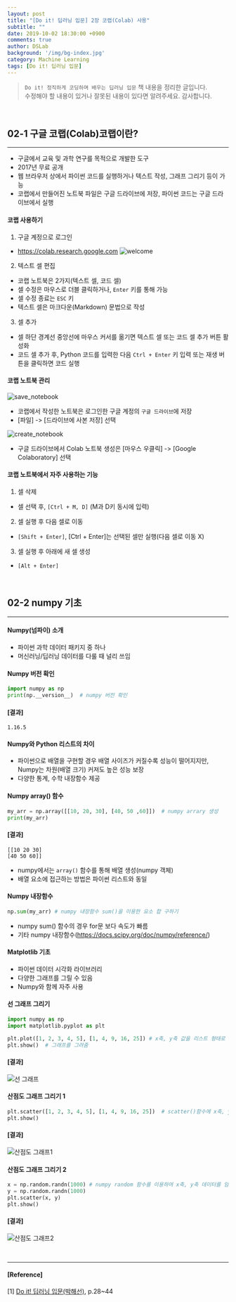 ```yaml
---
layout: post
title: "[Do it! 딥러닝 입문] 2장 코랩(Colab) 사용"
subtitle: ""
date: 2019-10-02 18:30:00 +0900
comments: true
author: DSLab
background: '/img/bg-index.jpg'
category: Machine Learning
tags: [Do it! 딥러닝 입문]
---
```

> `Do it! 정직하게 코딩하며 배우는 딥러닝 입문` 책 내용을 정리한 글입니다.<br>
> 수정해야 할 내용이 있거나 잘못된 내용이 있다면 알려주세요. 감사합니다.

<br>

## 02-1 구글 코랩(Colab)코랩이란?

---

 - 구글에서 교육 및 과학 연구를 목적으로 개발한 도구  
 - 2017년 무료 공개  
 - 웹 브라우저 상에서 파이썬 코드를 실행하거나 텍스트 작성, 그래프 그리기 등이 가능  
 - 코랩에서 만들어진 노트북 파일은 구글 드라이브에 저장, 파이썬 코드는 구글 드라이브에서 실행


#### 코랩 사용하기

1. 구글 계정으로 로그인

  - https://colab.research.google.com
  ![welcome](../img/ch2/welcome_colab.png)

2. 텍스트 셀 편집

  - 코랩 노트북은 2가지(텍스트 셀, 코드 셀)
  - 셀 수정은 마우스로 더블 클릭하거나, `Enter` 키를 통해 가능
  - 셀 수정 종료는 `ESC` 키
  - 텍스트 셀은 마크다운(Markdown) 문법으로 작성

3. 셀 추가
  - 셀 하단 경계선 중앙선에 마우스 커서를 옮기면 텍스트 셀 또는 코드 셀 추가 버튼 활성화
  - 코드 셀 추가 후, Python 코드를 입력한 다음 `Ctrl + Enter` 키 입력 또는 재생 버튼을 클릭하면 코드 실행


#### 코랩 노트북 관리

![save_notebook](../img/ch2/save_notebook.png)
  - 코랩에서 작성한 노트북은 로그인한 구글 계정의 `구글 드라이브`에 저장
  - [파일] -> [드라이브에 사본 저장] 선택

![create_notebook](../img/ch2/create_notebook.png)
  - 구글 드라이브에서 Colab 노트북 생성은 [마우스 우클릭] -> [Google Colaboratory] 선택



#### 코랩 노트북에서 자주 사용하는 기능

1. 셀 삭제
  - 셀 선택 후, `[Ctrl + M, D]` (M과 D키 동시에 입력)
2. 셀 실행 후 다음 셀로 이동
  - `[Shift + Enter]`, [Ctrl + Enter]는 선택된 셀만 실행(다음 셀로 이동 X)
3. 셀 실행 후 아래에 새 셀 생성
  - `[Alt + Enter]`

<br>

## 02-2 numpy 기초

---

#### Numpy(넘파이) 소개

  - 파이썬 과학 데이터 패키지 중 하나
  - 머신러닝/딥러닝 데이터를 다룰 때 널리 쓰임

#### Numpy 버전 확인
```python
import numpy as np
print(np.__version__)  # numpy 버전 확인
```

#### [결과]
```
1.16.5
```

#### Numpy와 Python 리스트의 차이

  - 파이썬으로 배열을 구현할 경우 배열 사이즈가 커질수록 성능이 떨어지지만, Numpy는 차원(배열 크기) 커져도 높은 성능 보장
  - 다양한 통계, 수학 내장함수 제공

#### Numpy array() 함수

```python
my_arr = np.array([[10, 20, 30], [40, 50 ,60]])  # numpy arrary 생성
print(my_arr)
```

#### [결과]
```
[[10 20 30]
[40 50 60]]
```
  - numpy에서는 `array()` 함수를 통해 배열 생성(numpy 객체)
  - 배열 요소에 접근하는 방법은 파이썬 리스트와 동일

#### Numpy 내장함수

```python
np.sum(my_arr) # numpy 내장함수 sum()을 이용한 요소 합 구하기
```

  - numpy sum() 함수의 경우 for문 보다 속도가 빠름
  - 기타 numpy 내장함수(https://docs.scipy.org/doc/numpy/reference/)

#### Matplotlib 기초

  - 파이썬 데이터 시각화 라이브러리
  - 다양한 그래프를 그릴 수 있음
  - Numpy와 함께 자주 사용

#### 선 그래프 그리기
```python
import numpy as np
import matplotlib.pyplot as plt

plt.plot([1, 2, 3, 4, 5], [1, 4, 9, 16, 25]) # x축, y축 값을 리스트 형태로 전달
plt.show()  # 그래프를 그려줌
```

#### [결과]
![선 그래프](../img/ch2/linear.png)

#### 산점도 그래프 그리기 1

```python
plt.scatter([1, 2, 3, 4, 5], [1, 4, 9, 16, 25])  # scatter()함수에 x축, y축 정보를 리스트로 전달하여 산점도 그래프 표현
plt.show()
```

#### [결과]
![산점도 그래프1](../img/ch2/scatter1.png)


#### 산점도 그래프 그리기 2

```python
x = np.random.randn(1000) # numpy random 함수를 이용하여 x축, y축 데이터를 임의로 생성
y = np.random.randn(1000)
plt.scatter(x, y)
plt.show()
```

#### [결과]
![산점도 그래프2](../img/ch2/scatter2.png)

<br>

---

#### [Reference]

[1] [Do it! 딥러닝 입문(박해선)](http://www.kyobobook.co.kr/product/detailViewKor.laf?ejkGb=KOR&mallGb=KOR&barcode=9791163031093&orderClick=LAG&Kc=), p.28~44
